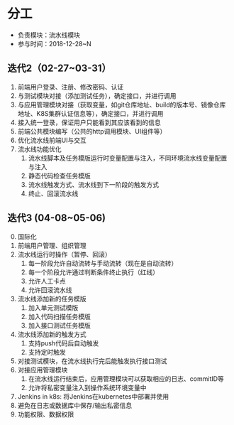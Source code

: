 # 分工

* 负责模块：流水线模块
* 参与时间：2018-12-28~N

## 迭代2（02-27~03-31）

1. 前端用户登录、注册、修改密码、认证
2. 与测试模块对接（添加测试任务），确定接口，并进行调用
3. 与应用管理模块对接（获取变量，如git仓库地址、build的版本号、镜像仓库地址、K8S集群认证信息等），确定接口，并进行调用
4. 接入统一登录，保证用户只能看到其应该看到的信息
5. 前端公共模块编写（公共的http调用模块、UI组件等）
6. 优化流水线前端UI与交互
7. 流水线功能优化
   1. 流水线脚本及任务模版运行时变量配置与注入，不同环境流水线变量配置与注入
   3. 静态代码检查任务模版
   4. 流水线触发方式、流水线到下一阶段的触发方式
   5. 终止、回滚流水线
   
## 迭代3 (04-08~05-06)

0. 国际化
1. 前端用户管理、组织管理
2. 流水线运行时操作（暂停、回滚）
    1. 每一阶段允许自动流转与手动流转（现在是自动流转）
    2. 每一个阶段允许通过判断条件终止执行（红线）
    3. 允许人工卡点
    4. 允许回滚流水线
3. 流水线添加新的任务模版
    1. 加入单元测试模版
    2. 加入代码扫描任务模版
    3. 加入接口测试任务模版
4. 流水线添加新的触发方式
    1. 支持push代码后自动触发
    2. 支持定时触发
5. 对接测试模块，在流水线执行完后能触发执行接口测试
6. 对接应用管理模块
    1. 在流水线运行结束后，应用管理模块可以获取相应的日志、commitID等
    2. 允许将私密变量注入到操作系统环境变量中
7. Jenkins in k8s: 将Jenkins在kubernetes中部署并使用
8. 避免在日志或数据库中保存/输出私密信息
9. 功能权限、数据权限